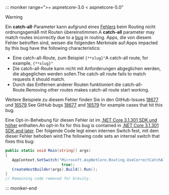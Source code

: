 ::: moniker range=">= aspnetcore-3.0 < aspnetcore-5.0"

> [!WARNING]
> <span data-ttu-id="1f937-101">Ein **catch-all**-Parameter kann aufgrund eines [Fehlers](https://github.com/dotnet/aspnetcore/issues/18677) beim Routing nicht ordnungsgemäß mit Routen übereinstimmen.</span><span class="sxs-lookup"><span data-stu-id="1f937-101">A **catch-all** parameter may match routes incorrectly due to a [bug](https://github.com/dotnet/aspnetcore/issues/18677) in routing.</span></span> <span data-ttu-id="1f937-102">Apps, die von diesem Fehler betroffen sind, weisen die folgenden Merkmale auf:</span><span class="sxs-lookup"><span data-stu-id="1f937-102">Apps impacted by this bug have the following characteristics:</span></span>
>
> * <span data-ttu-id="1f937-103">Eine catch-all-Route, zum Beispiel `{**slug}"`</span><span class="sxs-lookup"><span data-stu-id="1f937-103">A catch-all route, for example, `{**slug}"`</span></span>
> * <span data-ttu-id="1f937-104">Die catch-all-Route kann nicht mit Anforderungen abgeglichen werden, die abgeglichen werden sollen.</span><span class="sxs-lookup"><span data-stu-id="1f937-104">The catch-all route fails to match requests it should match.</span></span>
> * <span data-ttu-id="1f937-105">Durch das Entfernen anderer Routen funktioniert die catch-all-Route.</span><span class="sxs-lookup"><span data-stu-id="1f937-105">Removing other routes makes catch-all route start working.</span></span>
>
> <span data-ttu-id="1f937-106">Weitere Beispiele zu diesem Fehler finden Sie in den GitHub-Issues [18677](https://github.com/dotnet/aspnetcore/issues/18677) und [16579](https://github.com/dotnet/aspnetcore/issues/16579).</span><span class="sxs-lookup"><span data-stu-id="1f937-106">See GitHub bugs [18677](https://github.com/dotnet/aspnetcore/issues/18677) and [16579](https://github.com/dotnet/aspnetcore/issues/16579) for example cases that hit this bug.</span></span>
>
> <span data-ttu-id="1f937-107">Eine Opt-in-Behebung für diesen Fehler ist im [.NET Core 3.1.301 SDK und höher](https://dotnet.microsoft.com/download/dotnet-core/3.1) enthalten.</span><span class="sxs-lookup"><span data-stu-id="1f937-107">An opt-in fix for this bug is contained in [.NET Core 3.1.301 SDK and later](https://dotnet.microsoft.com/download/dotnet-core/3.1).</span></span> <span data-ttu-id="1f937-108">Der folgende Code legt einen internen Switch fest, mit dem dieser Fehler behoben wird:</span><span class="sxs-lookup"><span data-stu-id="1f937-108">The following code sets an internal switch that fixes this bug:</span></span>
>
>```csharp
>public static void Main(string[] args)
>{
>    AppContext.SetSwitch("Microsoft.AspNetCore.Routing.UseCorrectCatchAllBehavior", 
>                          true);
>    CreateHostBuilder(args).Build().Run();
>}
>// Remaining code removed for brevity.
>```

::: moniker-end